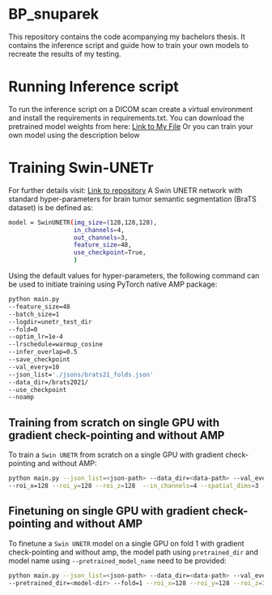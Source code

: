 # BP_snuparek
This repository contains the code acompanying my bachelors thesis. It contains the inference script and guide how to train your own models to recreate the results of my testing. 

# Running Inference script
To run the inference script on a DICOM scan create a virtual environment and install the requirements in requirements.txt. You can download the pretrained model weights from here:
[Link to My File](https://drive.google.com/file/d/14PvBIE4N53O7fyAwLrcyNabf8i94iqwT/view?usp=sharing)
Or you can train your own model using the description below
# Training Swin-UNETr
For further details visit:
[Link to repository](https://github.com/Project-MONAI/research-contributions/tree/main/SwinUNETR/BRATS21)
A Swin UNETR network with standard hyper-parameters for brain tumor semantic segmentation (BraTS dataset) is be defined as:

``` bash
model = SwinUNETR(img_size=(128,128,128),
                  in_channels=4,
                  out_channels=3,
                  feature_size=48,
                  use_checkpoint=True,
                  )
```


Using the default values for hyper-parameters, the following command can be used to initiate training using PyTorch native AMP package:
``` bash
python main.py
--feature_size=48
--batch_size=1
--logdir=unetr_test_dir
--fold=0
--optim_lr=1e-4
--lrschedule=warmup_cosine
--infer_overlap=0.5
--save_checkpoint
--val_every=10
--json_list='./jsons/brats21_folds.json'
--data_dir=/brats2021/
--use_checkpoint
--noamp
```

## Training from scratch on single GPU with gradient check-pointing and without AMP

To train a `Swin UNETR` from scratch on a single GPU with gradient check-pointing and without AMP:

```bash
python main.py --json_list=<json-path> --data_dir=<data-path> --val_every=5 --noamp \
--roi_x=128 --roi_y=128 --roi_z=128  --in_channels=4 --spatial_dims=3 --use_checkpoint --feature_size=48
```

## Finetuning on single GPU with gradient check-pointing and without AMP

To finetune a `Swin UNETR`  model on a single GPU on fold 1 with gradient check-pointing and without amp,
the model path using `pretrained_dir` and model  name using `--pretrained_model_name` need to be provided:

```bash
python main.py --json_list=<json-path> --data_dir=<data-path> --val_every=5 --noamp --pretrained_model_name=<model-name> \
--pretrained_dir=<model-dir> --fold=1 --roi_x=128 --roi_y=128 --roi_z=128  --in_channels=4 --spatial_dims=3 --use_checkpoint --feature_size=48
```
